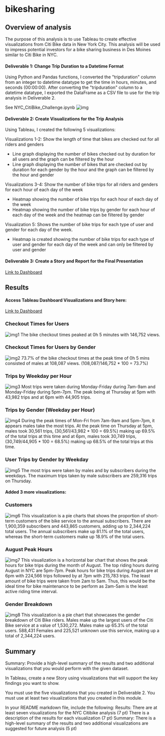 # bikesharing

## Overview of analysis
The purpose of this analysis is to use Tableau to create effective visualizations from Citi Bike data in New York City. This analysis will be used to impress potential investors for a bike sharing business in Des Moines similar to Citi Bike in NYC.

#### Deliverable 1: Change Trip Duration to a Datetime Format
Using Python and Pandas functions, I converted the "tripduration" column from an integer to datetime datatype to get the time in hours, minutes, and seconds (00:00:00). After converting the "tripduration" column to a datetime datatype, I exported the DataFrame as a CSV file to use for the trip analysis in Deliverable 2.

See NYC_CitiBike_Challenge.ipynb
![img](https://github.com/Soniaprogram/bikesharing/blob/main/images/del1.PNG)

#### Deliverable 2: Create Visualizations for the Trip Analysis
Using Tableau, I created the following 5 visualizations:

Visualizations 1-2: Show the length of time that bikes are checked out for all riders and genders
* Line graph displaying the number of bikes checked out by duration for all users and the graph can be filtered by the hour
* Line graph displaying the number of bikes that are checked out by duration for each gender by the hour and the graph can be filtered by the hour and gender

Visualizations 3-4: Show the number of bike trips for all riders and genders for each hour of each day of the week
* Heatmap showing the number of bike trips for each hour of each day of the week
* Heatmap showing the number of bike trips by gender for each hour of each day of the week and the heatmap can be filtered by gender

Visualization 5: Shows the number of bike trips for each type of user and gender for each day of the week.
* Heatmap is created showing the number of bike trips for each type of user and gender for each day of the week and can only be filtered by user and gender

#### Deliverable 3: Create a Story and Report for the Final Presentation
[Link to Dashboard](https://public.tableau.com/views/NYC_Citibike_Challenge_16174335957650/CitiBikeinNYCUserActivity?:language=en&:display_count=y&publish=yes&:origin=viz_share_link "Link to Dashboard")

## Results
#### Access Tableau Dashboard Visualizations and Story here:
[Link to Dashboard](https://public.tableau.com/views/NYC_Citibike_Challenge_16174335957650/CitiBikeinNYCUserActivity?:language=en&:display_count=y&publish=yes&:origin=viz_share_link "Link to Dashboard")

### Checkout Times for Users
![img1](https://github.com/Soniaprogram/bikesharing/blob/main/images/1_checkouttimesforusers.PNG)
The bike checkout times peaked at 0h 5 minutes with 146,752 views.

### Checkout Times for Users by Gender
![img2](https://github.com/Soniaprogram/bikesharing/blob/main/images/2_checkouttimesbygender.PNG)
73.7% of the bike checkout times at the peak time of 0h 5 mins consisted of males at 108,087 views. (108,087/146,752 * 100 = 73.7%)

### Trips by Weekday per Hour
![img3](https://github.com/Soniaprogram/bikesharing/blob/main/images/3_tripsbyweekdayperhour.PNG)
Most trips were taken during Monday-Friday during 7am-9am and Monday-Friday during 5pm-7pm. The peak being at Thursday at 5pm with 43,982 trips and at 6pm with 44,905 trips.

### Trips by Gender (Weekday per Hour)
![img4](https://github.com/Soniaprogram/bikesharing/blob/main/images/4_tripsbygender.PNG)
During the peak times of Mon-Fri from 7am-9am and 5pm-7pm, it appears males take the most trips. At the peak time on Thursday at 5pm, males took 30,561 trips, (30,561/43,982 * 100 = 69.5%) making up 69.5% of the total trips at this time and at 6pm, males took 30,749 trips, (30,749/44,905 * 100 = 68.5%) making up 68.5% of the total trips at this time. 

### User Trips by Gender by Weekday
![img5](https://github.com/Soniaprogram/bikesharing/blob/main/images/5_usertripsbygenderbyweekday.PNG)
The most trips were taken by males and by subscribers during the weekdays. The maximum trips taken by male subscribers are 259,316 trips on Thursday. 

#### Added 3 more visualizations:

### Customers
![img6](https://github.com/Soniaprogram/bikesharing/blob/main/images/6_customers.PNG)
This visualization is a pie charts that shows the proportion of short-term customers of the bike service to the annual subscribers. There are 1,900,359 subscribers and 443,865 customers, adding up to 2,344,224 total users. The annual subscribers make up 81.1% of the total users, whereas the short-term customers make up 18.9% of the total users.

### August Peak Hours
![img7](https://github.com/Soniaprogram/bikesharing/blob/main/images/7_Augustpeakhours.PNG)
This visualization is a horizontal bar chart that shows the peak hours for bike trips during the month of August. The top riding hours during August in NYC are 5pm-7pm. Peak hours for bike trips during August are at 6pm with 224,566 trips followed by at 7pm with 215,783 trips. The least amount of bike trips were taken from 2am to 5am. Thus, this would be the ideal time for bike maintenance to be perform as 2am-5am is the least active riding time interval. 

### Gender Breakdown
![img8](https://github.com/Soniaprogram/bikesharing/blob/main/images/8_genderbreakdown.PNG)
This visualization is a pie chart that showcases the gender breakdown of Citi Bike riders. Males make up the largest users of the Citi Bike service at a value of 1,530,272. Males make up  65.3% of the total users. 588,431 Females and 225,521 unknown use this service, making up a total of 2,344,224 users.

## Summary
Summary: Provide a high-level summary of the results and two additional visualizations that you would perform with the given dataset.

In Tableau, create a new Story using visualizations that will support the key findings you want to show.

You must use the five visualizations that you created in Deliverable 2.
You must use at least two visualizations that you created in this module.

In your README markdown file, include the following:
Results:
There are at least seven visualizations for the NYC Citibike analysis (7 pt)
There is a description of the results for each visualization (7 pt)
Summary:
There is a high-level summary of the results and two additional visualizations are suggested for future analysis (5 pt)


